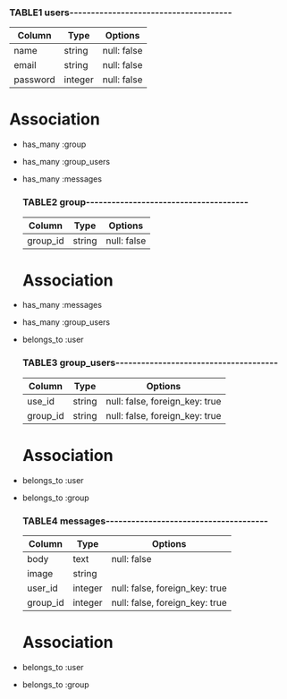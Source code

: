 
  ### TABLE1 users--------------------------------------
  |Column|Type|Options|
  |------|----|-------|
  | name     | string  | null: false|
  | email    | string  | null: false|
  | password | integer | null: false|
  # Association
- has_many :group
- has_many :group_users
- has_many :messages

  ### TABLE2 group--------------------------------------
  |Column|Type|Options|
  |------|----|-------|
  | group_id | string  | null: false|
  # Association
- has_many   :messages
- has_many   :group_users
- belongs_to :user

  ### TABLE3 group_users--------------------------------------
  |Column|Type|Options|
  |------|----|-------|
  | use_id   | string  | null: false, foreign_key: true|
  | group_id | string  | null: false, foreign_key: true|
  # Association
- belongs_to :user
- belongs_to :group

  ### TABLE4 messages--------------------------------------
  |Column|Type|Options|
  |------|----|-------|
  | body       | text    | null: false|
  | image      | string  ||
  | user_id    | integer | null: false, foreign_key: true|
  | group_id   | integer | null: false, foreign_key: true|
  # Association
- belongs_to :user
- belongs_to :group
